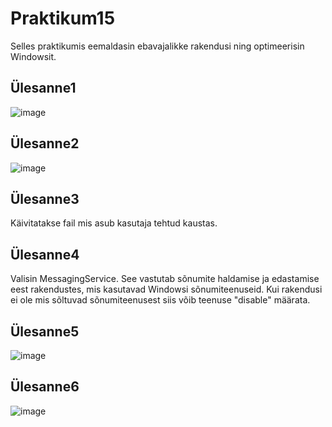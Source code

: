 # Praktikum15
Selles praktikumis eemaldasin ebavajalikke rakendusi ning optimeerisin Windowsit.
## Ülesanne1
![image](https://github.com/user-attachments/assets/c6f9004f-d690-4067-9d74-4e6497ea272d)
## Ülesanne2
![image](https://github.com/user-attachments/assets/5c820cbd-c790-4e64-93fd-9fda1ac6851f)
## Ülesanne3
Käivitatakse fail mis asub kasutaja tehtud kaustas.
## Ülesanne4
Valisin MessagingService. See vastutab sõnumite haldamise ja edastamise eest rakendustes, mis kasutavad Windowsi sõnumiteenuseid. Kui rakendusi ei ole mis sõltuvad sõnumiteenusest siis võib teenuse "disable" määrata.
## Ülesanne5
![image](https://github.com/user-attachments/assets/2d5d5a79-a730-4968-b494-d28bb9f35d05)
## Ülesanne6
![image](https://github.com/user-attachments/assets/901c2c64-6f05-4aef-abff-77a7ccb761b0)
